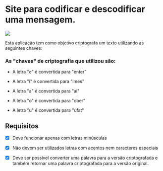 # Site para codificar e descodificar uma mensagem.

![](./imagens/Criptografa%20texto.gif)

Esta aplicação tem como objetivo criptografa um texto utilizando as seguintes chaves:
### As "chaves" de criptografia que utilizou são:

- A letra "e" é convertida para "enter"

- A letra "i" é convertida para "imes"

- A letra "a" é convertida para "ai"

- A letra "o" é convertida para "ober"

- A letra "u" é convertida para "ufat"

## Requisitos

- [x] Deve funcionar apenas com letras minúsculas

- [x] Não devem ser utilizados letras com acentos nem caracteres especiais

- [x] Deve ser possível converter uma palavra para a versão criptografada e também retornar uma palavra criptografada para a versão original.